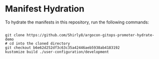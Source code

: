 
# Manifest Hydration

To hydrate the manifests in this repository, run the following commands:

```shell

git clone https://github.com/Shirly8/argocon-gitops-promoter-hydrate-demo
# cd into the cloned directory
git checkout b6e62d252df3c63c35a42446aeb5938ab4183192
kustomize build ./user-configuration/development
```